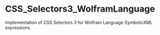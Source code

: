 # CSS_Selectors3_WolframLanguage
Implementation of CSS Selectors 3 for Wolfram Language SymbolicXML expressions.
